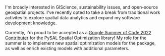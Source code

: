 I'm broadly interested in GIScience, sustainability issues, and open-source geospatial projects. I've recently opted to take a break from traditional work activites to explore spatial data analytics and expand my software development knowledge.

Currently, I'm proud to be accepted as a [Google Summer of Code 2022 Contributer](https://summerofcode.withgoogle.com/) for the PySAL Spatial Optimization library! My role for the summer is to implement new spatial optimization models for the package, as well as enrich existing models with additional parameters.
